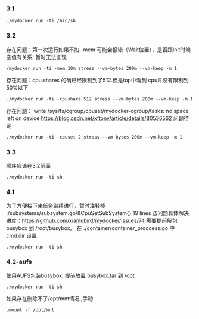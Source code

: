 ### 3.1
```shell script
./mydocker run -ti /bin/sh
```

### 3.2
存在问题：第一次运行如果不加 -mem 可能会报错（Wait位置），是否跟Init时候空值有关系; 暂时无法复现
```shell script
/mydocker run -ti -mem 10m stress --vm-bytes 200m --vm-keep -m 1
```

存在问题：cpu.shares 的确已经限制到了512.但是top中看到 cpu并没有限制到 50%以下
```shell script
./mydocker run -ti -cpushare 512 stress --vm-bytes 200m --vm-keep -m 1 
``` 

存在问题： write /sys/fs/cgroup/cpuset/mydocker-cgroup/tasks: no space left on device
https://blog.csdn.net/xftony/article/details/80536562  问题待定
```shell script
./mydocker run -ti -cpuset 2 stress --vm-bytes 200m --vm-keep -m 1
``` 

### 3.3
顺序应该在3.2前面
```shell script
./mydocker run -ti sh
```

### 4.1
为了方便接下来任务继续进行，暂时注释掉 ./subsystems/subsystem.go/&CpuSetSubSystem{} 19 lines
该问题具体解决进度：https://github.com/xianlubird/mydocker/issues/74
需要提前解包 busybox 到 /root/busybox。 在 ./container/container_proccess.go 中 cmd.dir 设置
```shell script
./mydocker run -ti sh
```

### 4.2-aufs
使用AUFS包装busybox, 提前放置 busybox.tar 到 /opt

```shell script
./mydocker run -ti sh
```
如果存在删除不了/opt/mnt情况 ,手动
```shell script
umount -f /opt/mnt
```






